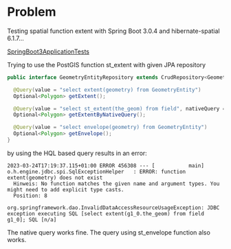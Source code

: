 # Problem
Testing spatial function extent with Spring Boot 3.0.4 and hibernate-spatial 6.1.7...

[SpringBoot3ApplicationTests](src/test/java/springboot3/SpringBoot3ApplicationTests.java)

Trying to use the PostGIS function st_extent with given JPA repository
```java
public interface GeometryEntityRepository extends CrudRepository<GeometryEntity, UUID> {

  @Query(value = "select extent(geometry) from GeometryEntity")
  Optional<Polygon> getExtent();

  @Query(value = "select st_extent(the_geom) from field", nativeQuery = true)
  Optional<Polygon> getExtentByNativeQuery();

  @Query(value = "select envelope(geometry) from GeometryEntity")
  Optional<Polygon> getEnvelope();
}
```
by using the HQL based query results in an error:

```shell
2023-03-24T17:19:37.115+01:00 ERROR 456308 --- [           main] o.h.engine.jdbc.spi.SqlExceptionHelper   : ERROR: function extent(geometry) does not exist
  Hinweis: No function matches the given name and argument types. You might need to add explicit type casts.
  Position: 8

org.springframework.dao.InvalidDataAccessResourceUsageException: JDBC exception executing SQL [select extent(g1_0.the_geom) from field g1_0]; SQL [n/a]
```

The native query works fine.
The query using st_envelope function also works.



